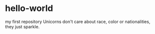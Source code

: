 # hello-world
my first repository
Unicorns don't care about race, color or nationalities,
they just sparkle.
